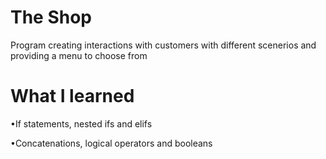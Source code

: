 # The Shop
Program creating interactions with customers with different scenerios and providing a menu to choose from

# What I learned
•If statements, nested ifs and elifs

•Concatenations, logical operators and booleans
